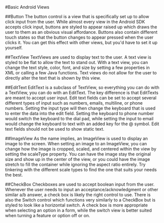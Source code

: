 #Basic Android Views

##Button
The button control is a view that is specifically set up to allow click input from the user. While almost every view in the Android SDK accepts click input, buttons are styled to appear raised up which draws the user to them as an obvious visual affordance. Buttons also contain different touch states so that the button changes to appear pressed when the user clicks it. You can get this effect with other views, but you'd have to set it up yourself.

##TextView
TextViews are used to display text to the user. A text view is styled to be flat to allow the text to stand out. With a text view, you can change the text style, color, font, and size by setting a few properties in XML or calling a few Java functions. Text views do not allow for the user to directly alter the text that is shown by this view.

##EditText
EditText is a subclass of TextView, so everything you can do with a TextView, you can do with an EditText. The key difference is that EditTexts are meant to accept user input. Edit text fields can be set to accept several different types of input such as numbers, emails, multiline, or phone numbers. Setting the input type will then change the keyboard that is used to enter the data into the edit field. Setting the keyboard to phone number would switch the keyboard to the dial pad, while setting the input to email would change the keyboard to text with an added key for the @ symbol. Edit text fields should not be used to show static text.

##ImageView
As the name implies, an ImageView is used to display an image to the screen. When setting an image to an ImageView, you can change how the image is cropped, scaled, and centered within the view by setting the scaleType property. You can have the image stay the original size and show up in the center of the view, or you could have the image stretch to fill the container while ignoring the aspect ratio entirely. Try tinkering with the different scale types to find the one that suits your needs the best.

##CheckBox
Checkboxes are used to accept boolean input from the user. Whenever the user needs to input an acceptance/acknowledgment or other similar a/b answer, a check box is likely the right control to use. There is also the Switch control which functions very similarly to a CheckBox but is styled to look like a horizontal switch. A check box is more appropriate when selecting an option in a form, while the switch view is better suited when turning a feature or option off or on.